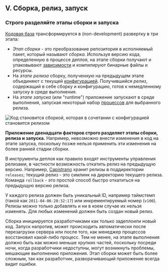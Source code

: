## V. Сборка, релиз, запуск
### Строго разделяйте этапы сборки и запуска

[Кодовая база](/codebase) трансформируется в (non-development) развертку в три этапа:

* *Этап сборки* - это преобразование репозитория в исполняемый пакет, который называют *сборка*.
Используя версию кода, определенную в процессе деплоя, на этапе сборки получают и упаковывают
[зависимости](/dependencies) и компилируют бинарные файлы и ресурсы.
* На *этапе релиза* сборку, полученную на предыдущем этапе объединяют с текущей [конфигурацией](/config).
Получившийся *релиз*, содержащий в себе сборку и конфигурацию, готов к немедленному запуску в
среде выполнения.
* На *этапе запуска* (или "runtime") приложение запускают в среде выполнения, запуская некоторый
набор [процессов](/processes) для выбранного релиза.

![Код становится сборкой, которая в сочетании с конфигурацией становится релизом](/images/release.png)

**Приложение двенадцати факторов строго разделяет этапы сборки, релиза и запуска.** Например, невозможно внести
изменения в код на этапе запуска, поскольку позже нельзя применить эти изменения на более ранней стадии сборки.

В инструменты деплоя как правило входят инструменты управления релизами, в частности возможность откатить
релиз на предыдущую версию. Например, [Capistrano](https://github.com/capistrano/capistrano/wiki)
хранит релизы в поддиректории `releases`; текущий релиз - это симлинк на директорию текущего релиза.
Команда `rollback` - это простой способ быстро откатиться на предыдущую версию релиза.

У каждого релиза должен быть уникальный ID, например таймстемп (такой как `2011-04-06-20:32:17`) или
инкрементируемый номер (`v100`). Релизы можно только добавлять и ни в коем случае их нельзя изменять.
Для любых изменений должен быть создан новый релиз.

Сборка инициируется разработчиками как только задеплоили новый код. Запуск напротив,
может происходить автоматически после перезагрузки сервера или после того, как менеджер процессов
восстановил какой-либо процесс. Тем не менее, на этапе выполнения должно быть как можно меньше хрупких
частей, поскольку посреди ночи, когда разработчики недоступны, могут возникнуть проблемы, мешающие выполнению приложения.
Этап сборки может быть более сложным, так как разработчик, разворачивающий приложение всегда видит ошибки.
